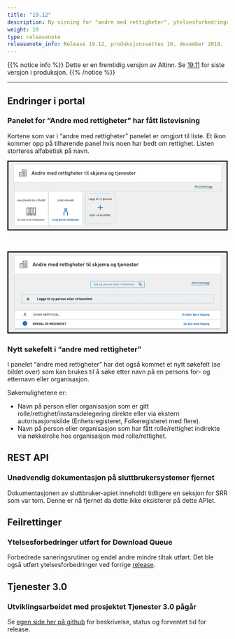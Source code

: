```yaml
---
title: "19.12"
description: Ny visning for "andre med rettigheter", ytelsesforbedringer og feilrettinger.
weight: 10
type: releasenote
releasenote_info: Release 19.12, produksjonssettes 16. desember 2019.
---
```

{{% notice info %}}
Dette er en fremtidig versjon av Altinn. Se [19.11](../19-11) for siste versjon i produksjon.
{{% /notice %}}
***

## Endringer i portal

### Panelet for “Andre med rettigheter” har fått listevisning

Kortene som var i “andre med rettigheter” panelet er omgjort til liste. Et ikon kommer opp på tilhørende panel hvis noen har bedt om rettighet. Listen storteres alfabetisk på navn.

![Gammel visning](gammel.png "Gammel visning")

&nbsp;

![Ny visning](ny.png "Ny visning")

### Nytt søkefelt i “andre med rettigheter”

I panelet “andre med rettigheter” har det også kommet et nytt søkefelt (se bildet over) som kan brukes til å søke etter navn på en persons for- og etternavn eller organisasjon.

Søkemulighetene er:

- Navn på person eller organisasjon som er gitt rolle/rettighet/instansdelegering direkte eller via ekstern autorisasjonskilde (Enhetsregisteret, Folkeregisteret med flere).
- Navn på person eller organisasjon som har fått rolle/rettighet indirekte via nøkkelrolle hos organisasjon med rolle/rettighet.

## REST API

### Unødvendig dokumentasjon på sluttbrukersystemer fjernet

 Dokumentasjonen av sluttbruker-apiet inneholdt tidligere en seksjon for SRR som var tom. Denne er nå fjernet da dette ikke eksisterer på dette APIet.

## Feilrettinger

### Ytelsesforbedringer utført for Download Queue

Forbedrede saneringsrutiner og endel andre mindre tiltak utført. Det ble også utført ytelsesforbedringer ved forrige [release](../19-11).

## Tjenester 3.0

### Utviklingsarbeidet med prosjektet Tjenester 3.0 pågår

Se [egen side her på github](../../../prosjekter/tjenester30) for beskrivelse, status og forventet tid for release.
